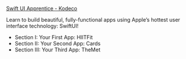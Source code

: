 [Swift UI Apprentice - Kodeco](https://www.kodeco.com/books/swiftui-apprentice)

Learn to build beautiful, fully-functional apps using Apple’s hottest user interface technology: SwiftUI!

* Section I: Your First App: HIITFit
* Section II: Your Second App: Cards
* Section III: Your Third App: TheMet
